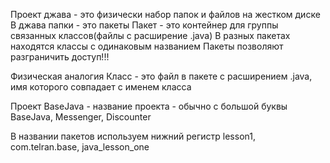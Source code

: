 Проект джава - это физически набор папок и файлов на жестком диске
В джава папки - это пакеты
Пакет - это контейнер для группы связанных классов(файлы с расширение .java)
В разных пакетах находятся классы с одинаковым названием
Пакеты позволяют разграничить доступ!!!

Физическая аналогия Класс - это файл в пакете с расширением .java,
имя которого совпадает с именем класса


Проект BaseJava - название проекта - обычно с большой буквы
BaseJava, Messenger, Discounter

В названии пакетов используем нижний регистр
lesson1, com.telran.base, java_lesson_one
